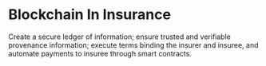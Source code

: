 # Blockchain In Insurance
Create a secure ledger of information; ensure trusted and verifiable provenance information; execute terms binding the insurer and insuree, and automate payments to insuree through smart contracts.
